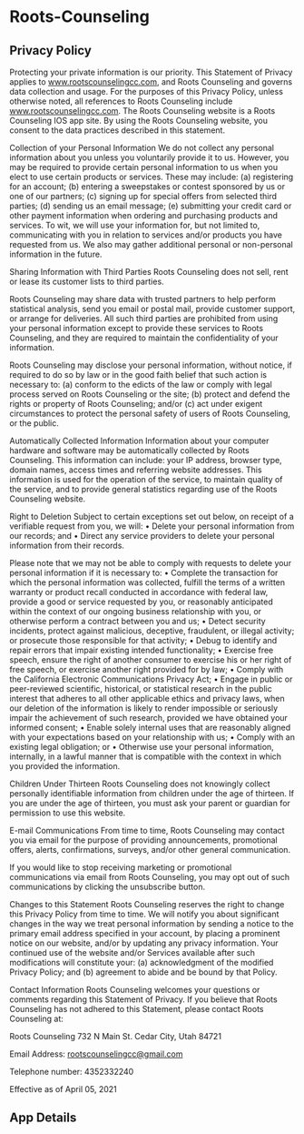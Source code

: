 # Roots-Counseling 
## Privacy Policy
Protecting your private information is our priority. This Statement of Privacy applies to www.rootscounselingcc.com, and Roots Counseling and governs data collection and usage. For the purposes of this Privacy Policy, unless otherwise noted, all references to Roots Counseling include www.rootscounselingcc.com. The Roots Counseling website is a Roots Counseling IOS app site. By using the Roots Counseling website, you consent to the data practices described in this statement.
 
Collection of your Personal Information
We do not collect any personal information about you unless you voluntarily provide it to us. However, you may be required to provide certain personal information to us when you elect to use certain products or services. These may include: (a) registering for an account; (b) entering a sweepstakes or contest sponsored by us or one of our partners; (c) signing up for special offers from selected third parties; (d) sending us an email message; (e) submitting your credit card or other payment information when ordering and purchasing products and services. To wit, we will use your information for, but not limited to, communicating with you in relation to services and/or products you have requested from us. We also may gather additional personal or non-personal information in the future.
 
Sharing Information with Third Parties
Roots Counseling does not sell, rent or lease its customer lists to third parties.
 
Roots Counseling may share data with trusted partners to help perform statistical analysis, send you email or postal mail, provide customer support, or arrange for deliveries. All such third parties are prohibited from using your personal information except to provide these services to Roots Counseling, and they are required to maintain the confidentiality of your information.

Roots Counseling may disclose your personal information, without notice, if required to do so by law or in the good faith belief that such action is necessary to: (a) conform to the edicts of the law or comply with legal process served on Roots Counseling or the site; (b) protect and defend the rights or property of Roots Counseling; and/or (c) act under exigent circumstances to protect the personal safety of users of Roots Counseling, or the public.
 
Automatically Collected Information
Information about your computer hardware and software may be automatically collected by Roots Counseling. This information can include: your IP address, browser type, domain names, access times and referring website addresses. This information is used for the operation of the service, to maintain quality of the service, and to provide general statistics regarding use of the Roots Counseling website.
 
Right to Deletion
Subject to certain exceptions set out below, on receipt of a verifiable request from you, we will:
•	Delete your personal information from our records; and
•	Direct any service providers to delete your personal information from their records.

Please note that we may not be able to comply with requests to delete your personal information if it is necessary to:
•	Complete the transaction for which the personal information was collected, fulfill the terms of a written warranty or product recall conducted in accordance with federal law, provide a good or service requested by you, or reasonably anticipated within the context of our ongoing business relationship with you, or otherwise perform a contract between you and us;
•	Detect security incidents, protect against malicious, deceptive, fraudulent, or illegal activity; or prosecute those responsible for that activity;
•	Debug to identify and repair errors that impair existing intended functionality;
•	Exercise free speech, ensure the right of another consumer to exercise his or her right of free speech, or exercise another right provided for by law;
•	Comply with the California Electronic Communications Privacy Act;
•	Engage in public or peer-reviewed scientific, historical, or statistical research in the public interest that adheres to all other applicable ethics and privacy laws, when our deletion of the information is likely to render impossible or seriously impair the achievement of such research, provided we have obtained your informed consent;
•	Enable solely internal uses that are reasonably aligned with your expectations based on your relationship with us;
•	Comply with an existing legal obligation; or
•	Otherwise use your personal information, internally, in a lawful manner that is compatible with the context in which you provided the information.

Children Under Thirteen
Roots Counseling does not knowingly collect personally identifiable information from children under the age of thirteen. If you are under the age of thirteen, you must ask your parent or guardian for permission to use this website.
 
E-mail Communications
From time to time, Roots Counseling may contact you via email for the purpose of providing announcements, promotional offers, alerts, confirmations, surveys, and/or other general communication.
 
If you would like to stop receiving marketing or promotional communications via email from Roots Counseling, you may opt out of such communications by clicking the unsubscribe button.
 
Changes to this Statement
Roots Counseling reserves the right to change this Privacy Policy from time to time. We will notify you about significant changes in the way we treat personal information by sending a notice to the primary email address specified in your account, by placing a prominent notice on our website, and/or by updating any privacy information. Your continued use of the website and/or Services available after such modifications will constitute your: (a) acknowledgment of the modified Privacy Policy; and (b) agreement to abide and be bound by that Policy.

Contact Information
Roots Counseling welcomes your questions or comments regarding this Statement of Privacy. If you believe that Roots Counseling has not adhered to this Statement, please contact Roots Counseling at:
 
Roots Counseling
732 N Main St.
Cedar City, Utah 84721
 
Email Address:
rootscounselingcc@gmail.com
 
Telephone number:
4352332240
 
Effective as of April 05, 2021
## App Details
